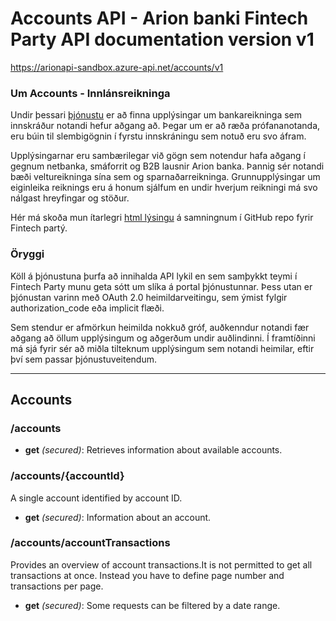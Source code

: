 ﻿# Accounts API - Arion banki Fintech Party API documentation version v1
https://arionapi-sandbox.azure-api.net/accounts/v1

### Um Accounts - Innlánsreikninga
Undir þessari [þjónustu](/ "e. resource, gæti verið þýtt is. auðlind\viðfang") er að finna upplýsingar um bankareikninga sem innskráður notandi hefur aðgang að. Þegar um er að ræða prófananotanda, eru búin til slembigögnin í fyrstu innskráningu sem notuð eru svo áfram.

Upplýsingarnar eru sambærilegar við gögn sem notendur hafa aðgang í gegnum netbanka, smáforrit og B2B lausnir Arion banka. Þannig sér notandi bæði veltureikninga sína sem og sparnaðarreikninga. Grunnupplýsingar um eiginleika reiknings eru á honum sjálfum en undir hverjum reikningi má svo nálgast hreyfingar og stöður.
      
Hér má skoða mun ítarlegri [html lýsingu](https://rawgit.com/kristinnstefansson/intechParty201606Documentation/master/Accounts/Accounts.html "sjá Accounts.html") á samningnum í GitHub repo fyrir Fintech partý.

### Öryggi
Köll á þjónustuna þurfa að innihalda API lykil en sem samþykkt teymi í Fintech Party munu geta sótt um slíka á portal þjónustunnar. Þess utan er þjónustan varinn með OAuth 2.0 heimildarveitingu, sem ýmist fylgir authorization_code eða implicit flæði.

Sem stendur er afmörkun heimilda nokkuð gróf, auðkenndur notandi fær aðgang að öllum upplýsingum og aðgerðum undir auðlindinni. Í framtíðinni má sjá fyrir sér að miðla tilteknum upplýsingum sem notandi heimilar, eftir því sem passar þjónustuveitendum.      

---

## Accounts

### /accounts

* **get** *(secured)*: Retrieves information about available accounts.

### /accounts/{accountId}
A single account identified by account ID.

* **get** *(secured)*: Information about an account.

### /accounts/accountTransactions
Provides an overview of account transactions.It is not permitted to get all transactions at once. Instead you have to define page number and transactions per page.

* **get** *(secured)*: Some requests can be filtered by a date range.

